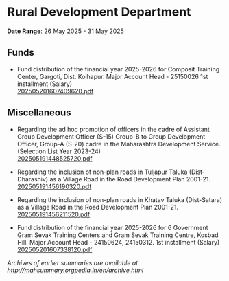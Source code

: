 # Rural Development Department

**Date Range**: 26 May 2025 - 31 May 2025


## Funds
- Fund distribution of the financial year 2025-2026 for Composit Training Center, Gargoti, Dist. Kolhapur.  Major Account Head - 25150026  1st installment (Salary)\
  [202505201607409620.pdf](https://gr.maharashtra.gov.in/Site/Upload/Government%20Resolutions/English/202505201607409620.pdf)

## Miscellaneous
- Regarding the ad hoc promotion of officers in the cadre of Assistant Group Development Officer (S-15) Group-B to Group Development Officer, Group-A (S-20) cadre in the Maharashtra Development Service.  (Selection List Year 2023-24)\
  [202505191448525720.pdf](https://gr.maharashtra.gov.in/Site/Upload/Government%20Resolutions/English/202505191448525720.pdf)

- Regarding the inclusion of non-plan roads in Tuljapur Taluka (Dist-Dharashiv) as a Village Road in the Road Development Plan 2001-21.\
  [202505191456190320.pdf](https://gr.maharashtra.gov.in/Site/Upload/Government%20Resolutions/English/202505191456190320.pdf)

- Regarding the inclusion of non-plan roads in Khatav Taluka (Dist-Satara) as a Village Road in the Road Development Plan 2001-21.\
  [202505191456211520.pdf](https://gr.maharashtra.gov.in/Site/Upload/Government%20Resolutions/English/202505191456211520.pdf)

- Fund distribution of the financial year 2025-2026 for 6 Government Gram Sevak Training Centers and Gram Sevak Training Centre, Kosbad Hill. Major Account Head - 24150624, 24150312. 1st installment (Salary)\
  [202505201607338120.pdf](https://gr.maharashtra.gov.in/Site/Upload/Government%20Resolutions/English/202505201607338120.pdf)


*Archives of earlier summaries are available at http://mahsummary.orgpedia.in/en/archive.html*